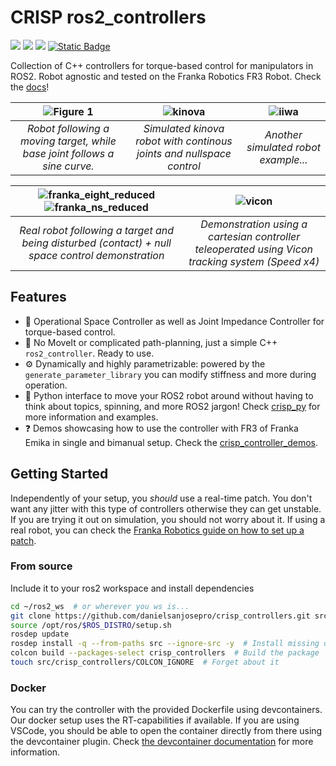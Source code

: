 # CRISP ros2_controllers
<a href="https://github.com/danielsanjosepro/crisp_controllers/actions/workflows/humble_ros2_ci.yml"><img src="https://github.com/danielsanjosepro/crisp_controllers/actions/workflows/humble_ros2_ci.yml/badge.svg"/></a>
<a href="https://github.com/danielsanjosepro/crisp_controllers/actions/workflows/jazzy_ros2_ci.yml"><img src="https://github.com/danielsanjosepro/crisp_controllers/actions/workflows/jazzy_ros2_ci.yml/badge.svg"/></a>
<a href="https://github.com/danielsanjosepro/crisp_controllers/actions/workflows/rolling_ros2_ci.yml"><img src="https://github.com/danielsanjosepro/crisp_controllers/actions/workflows/rolling_ros2_ci.yml/badge.svg"/></a>
<a href="https://danielsanjosepro.github.io/crisp_controllers/"><img alt="Static Badge" src="https://img.shields.io/badge/docs-passing-blue?style=flat&link=https%3A%2F%2Fdanielsanjosepro.github.io%2Fcrisp_controllers%2F"></a>

Collection of C++ controllers for torque-based control for manipulators in ROS2. Robot agnostic and tested on the Franka Robotics FR3 Robot.
Check the [docs](https://danielsanjosepro.github.io/crisp_controllers/)!

| ![Figure 1](https://github.com/user-attachments/assets/5b12bd87-7880-4125-89ba-c3a682a938ff) | ![kinova](https://github.com/user-attachments/assets/18b0dda6-c9aa-4753-ac5b-004e64d3c9a3) | ![iiwa](https://github.com/user-attachments/assets/5753ab66-e2c3-4102-b32b-419497567ac1) |
|:--:|:--:|:--:|
| *Robot following a moving target, while base joint follows a sine curve.* | *Simulated kinova robot with continous joints and nullspace control* | *Another simulated robot example...* |

| ![franka_eight_reduced](https://github.com/user-attachments/assets/5a53a4c4-4679-4ae0-a12d-7dbcd0dbedb3) ![franka_ns_reduced](https://github.com/user-attachments/assets/65fdf8af-101d-4b04-8388-6f933328cd8c)  | ![vicon](https://github.com/user-attachments/assets/d64c1416-12f0-44ee-821f-e91d0bf6434d)|
|:--:|:--:|
| *Real robot following a target and being disturbed (contact) + null space control demonstration*  | *Demonstration using a cartesian controller teleoperated using Vicon tracking system (Speed x4)*| 

## Features

- 🤖 Operational Space Controller as well as Joint Impedance Controller for torque-based control.  
- 🚫 No MoveIt or complicated path-planning, just a simple C++ `ros2_controller`. Ready to use.  
- ⚙️ Dynamically and highly parametrizable: powered by the `generate_parameter_library` you can modify stiffness and more during operation.  
- 🐍 Python interface to move your ROS2 robot around without having to think about topics, spinning, and more ROS2 jargon! Check [crisp_py](https://github.com/danielsanjosepro/crisp_py) for more information and examples.
- ❓ Demos showcasing how to use the controller with FR3 of Franka Emika in single and bimanual setup. Check the [crisp_controller_demos](https://github.com/danielsanjosepro/crisp_controllers_demos).

## Getting Started

Independently of your setup, you *should* use a real-time patch. You don't want any jitter with this type of controllers otherwise they can get unstable.
If you are trying it out on simulation, you should not worry about it. If using a real robot, you can check the [Franka Robotics guide on how to set up a patch](https://frankaemika.github.io/docs/installation_linux.html#setting-up-the-real-time-kernel). 

### From source

Include it to your ros2 workspace and install dependencies
```bash
cd ~/ros2_ws  # or wherever you ws is...
git clone https://github.com/danielsanjosepro/crisp_controllers.git src/crisp_controllers
source /opt/ros/$ROS_DISTRO/setup.sh
rosdep update
rosdep install -q --from-paths src --ignore-src -y  # Install missing dependencies
colcon build --packages-select crisp_controllers  # Build the package
touch src/crisp_controllers/COLCON_IGNORE  # Forget about it
```

### Docker
You can try the controller with the provided Dockerfile using devcontainers. Our docker setup uses the RT-capabilities if available. If you are using VSCode, you should be able
to open the container directly from there using the devcontainer plugin. Check [the devcontainer documentation](https://code.visualstudio.com/docs/devcontainers/containers) for more information.
